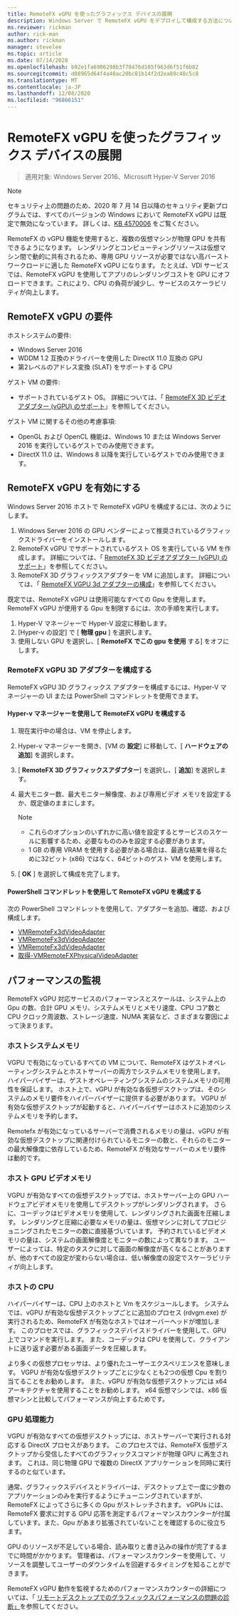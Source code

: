 ```yaml
---
title: RemoteFX vGPU を使ったグラフィックス デバイスの展開
description: Windows Server で RemoteFX vGPU をデプロイして構成する方法について説明します。
ms.reviewer: rickman
author: rick-man
ms.author: rickman
manager: stevelee
ms.topic: article
ms.date: 07/14/2020
ms.openlocfilehash: b92e1fa6906298b3f78476d105f963d6f51f6b82
ms.sourcegitcommit: d08965d64f4a40ac20bc81b14f2d2ea89c48c5c8
ms.translationtype: MT
ms.contentlocale: ja-JP
ms.lasthandoff: 12/08/2020
ms.locfileid: "96866151"
---
```

# <a name="deploy-graphics-devices-using-remotefx-vgpu"></a>RemoteFX vGPU を使ったグラフィックス デバイスの展開

> 適用対象: Windows Server 2016、Microsoft Hyper-V Server 2016

> [!NOTE]
> セキュリティ上の問題のため、2020 年 7 月 14 日以降のセキュリティ更新プログラムでは、すべてのバージョンの Windows において RemoteFX vGPU は既定で無効になっています。 詳しくは、[KB 4570006](https://support.microsoft.com/help/4570006) をご覧ください。

RemoteFX の vGPU 機能を使用すると、複数の仮想マシンが物理 GPU を共有できるようになります。 レンダリングとコンピューティングリソースは仮想マシン間で動的に共有されるため、専用 GPU リソースが必要ではない高バーストワークロードに適した RemoteFX vGPU になります。 たとえば、VDI サービスでは、RemoteFX vGPU を使用してアプリのレンダリングコストを GPU にオフロードできます。これにより、CPU の負荷が減少し、サービスのスケーラビリティが向上します。

## <a name="remotefx-vgpu-requirements"></a>RemoteFX vGPU の要件

ホストシステムの要件:

- Windows Server 2016
- WDDM 1.2 互換のドライバーを使用した DirectX 11.0 互換の GPU
- 第2レベルのアドレス変換 (SLAT) をサポートする CPU

ゲスト VM の要件:

- サポートされているゲスト OS。 詳細については、「 [RemoteFX 3D ビデオアダプター (vGPU) のサポート](../../../remote/remote-desktop-services/rds-supported-config.md#remotefx-3d-video-adapter-vgpu-support)」を参照してください。

ゲスト VM に関するその他の考慮事項:

- OpenGL および OpenCL 機能は、Windows 10 または Windows Server 2016 を実行しているゲストでのみ使用できます。
- DirectX 11.0 は、Windows 8 以降を実行しているゲストでのみ使用できます。

## <a name="enable-remotefx-vgpu"></a>RemoteFX vGPU を有効にする

Windows Server 2016 ホストで RemoteFX vGPU を構成するには、次のようにします。

1. Windows Server 2016 の GPU ベンダーによって推奨されているグラフィックスドライバーをインストールします。
2. RemoteFX vGPU でサポートされているゲスト OS を実行している VM を作成します。 詳細については、「 [RemoteFX 3D ビデオアダプター (vGPU) のサポート](../../../remote/remote-desktop-services/rds-supported-config.md#remotefx-3d-video-adapter-vgpu-support)」を参照してください。
3. RemoteFX 3D グラフィックスアダプターを VM に追加します。 詳細については、「 [RemoteFX VGPU 3d アダプターの構成](#configure-the-remotefx-vgpu-3d-adapter)」を参照してください。

既定では、RemoteFX vGPU は使用可能なすべての Gpu を使用します。 RemoteFX vGPU が使用する Gpu を制限するには、次の手順を実行します。

1. Hyper-V マネージャーで Hyper-V 設定に移動します。
2. [Hyper-v の設定] で [ **物理 gpu** ] を選択します。
3. 使用しない GPU を選択し、[ **RemoteFX でこの gpu を使用** する] をオフにします。

### <a name="configure-the-remotefx-vgpu-3d-adapter"></a>RemoteFX vGPU 3D アダプターを構成する

RemoteFX vGPU 3D グラフィックス アダプターを構成するには、Hyper-V マネージャーの UI または PowerShell コマンドレットを使用できます。

#### <a name="configure-remotefx-vgpu-with-hyper-v-manager"></a>Hyper-v マネージャーを使用して RemoteFX vGPU を構成する

1. 現在実行中の場合は、VM を停止します。
2. Hyper-v マネージャーを開き、[VM の **設定**] に移動して、[ **ハードウェアの追加**] を選択します。
3. [ **RemoteFX 3D グラフィックスアダプター**] を選択し、[ **追加**] を選択します。
4. 最大モニター数、最大モニター解像度、および専用ビデオ メモリを設定するか、既定値のままにします。

   > [!NOTE]
   > - これらのオプションのいずれかに高い値を設定するとサービスのスケールに影響するため、必要なもののみを設定する必要があります。
   > - 1 GB の専用 VRAM を使用する必要がある場合は、最適な結果を得るために32ビット (x86) ではなく、64ビットのゲスト VM を使用します。

5. [ **OK** ] を選択して構成を完了します。

#### <a name="configure-remotefx-vgpu-with-powershell-cmdlets"></a>PowerShell コマンドレットを使用して RemoteFX vGPU を構成する

次の PowerShell コマンドレットを使用して、アダプターを追加、確認、および構成します。

- [VMRemoteFx3dVideoAdapter](/powershell/module/hyper-v/add-vmremotefx3dvideoadapter)
- [VMRemoteFx3dVideoAdapter](/powershell/module/hyper-v/get-vmremotefx3dvideoadapter)
- [VMRemoteFx3dVideoAdapter](/powershell/module/hyper-v/set-vmremotefx3dvideoadapter)
- [取得-VMRemoteFXPhysicalVideoAdapter](/powershell/module/hyper-v/get-vmremotefxphysicalvideoadapter)

## <a name="monitor-performance"></a>パフォーマンスの監視

RemoteFX vGPU 対応サービスのパフォーマンスとスケールは、システム上の Gpu の数、合計 GPU メモリ、システムメモリとメモリ速度、CPU コア数と CPU クロック周波数、ストレージ速度、NUMA 実装など、さまざまな要因によって決まります。

### <a name="host-system-memory"></a>ホストシステムメモリ

VGPU で有効になっているすべての VM について、RemoteFX はゲストオペレーティングシステムとホストサーバーの両方でシステムメモリを使用します。 ハイパーバイザーは、ゲストオペレーティングシステムのシステムメモリの可用性を保証します。 ホスト上で、vGPU が有効な各仮想デスクトップは、そのシステムのメモリ要件をハイパーバイザーに提供する必要があります。 VGPU が有効な仮想デスクトップが起動すると、ハイパーバイザーはホストに追加のシステムメモリを予約します。

Remotefx が有効になっているサーバーで消費されるメモリの量は、vGPU が有効な仮想デスクトップに関連付けられているモニターの数と、それらのモニターの最大解像度に依存しているため、RemoteFX が有効なサーバーのメモリ要件は動的です。

### <a name="host-gpu-video-memory"></a>ホスト GPU ビデオメモリ

VGPU が有効なすべての仮想デスクトップでは、ホストサーバー上の GPU ハードウェアビデオメモリを使用してデスクトップがレンダリングされます。 さらに、コーデックはビデオメモリを使用して、レンダリングされた画面を圧縮します。 レンダリングと圧縮に必要なメモリの量は、仮想マシンに対してプロビジョニングされたモニターの数に直接基づいています。 予約されているビデオメモリの量は、システムの画面解像度とモニターの数によって異なります。 ユーザーによっては、特定のタスクに対して画面の解像度が高くなることがありますが、他のすべての設定が変わらない場合は、低い解像度の設定でスケーラビリティが向上します。

### <a name="host-cpu"></a>ホストの CPU

ハイパーバイザーは、CPU 上のホストと Vm をスケジュールします。 システムでは、vGPU が有効な仮想デスクトップごとに追加のプロセス (rdvgm.exe) が実行されるため、RemoteFX が有効なホストではオーバーヘッドが増加します。 このプロセスでは、グラフィックスデバイスドライバーを使用して、GPU 上でコマンドを実行します。 また、コーデックは CPU を使用して、クライアントに送り返す必要がある画面データを圧縮します。

より多くの仮想プロセッサは、より優れたユーザーエクスペリエンスを意味します。 VGPU が有効な仮想デスクトップごとに少なくとも2つの仮想 Cpu を割り当てることをお勧めします。 また、vGPU が有効な仮想デスクトップには x64 アーキテクチャを使用することをお勧めします。 x64 仮想マシンでは、x86 仮想マシンと比較してパフォーマンスが向上するためです。

### <a name="gpu-processing-power"></a>GPU 処理能力

VGPU が有効なすべての仮想デスクトップには、ホストサーバーで実行される対応する DirectX プロセスがあります。 このプロセスでは、RemoteFX 仮想デスクトップから受信したすべてのグラフィックスコマンドが物理 GPU に再生されます。 これは、同じ物理 GPU で複数の DirectX アプリケーションを同時に実行するのと似ています。

通常、グラフィックスデバイスとドライバーは、デスクトップ上で一度に少数のアプリケーションのみを実行するようにチューニングされていますが、RemoteFX によってさらに多くの Gpu がストレッチされます。 vGPUs には、RemoteFX 要求に対する GPU 応答を測定するパフォーマンスカウンターが付属しています。また、Gpu があまり拡張されていないことを確認するのに役立ちます。

GPU のリソースが不足している場合、読み取りと書き込みの操作が完了するまでに時間がかかります。 管理者は、パフォーマンスカウンターを使用して、リソースを調整してユーザーのダウンタイムを回避するタイミングを知ることができます。

RemoteFX vGPU 動作を監視するためのパフォーマンスカウンターの詳細については、「 [リモートデスクトップでのグラフィックスパフォーマンスの問題の診断」](/azure/virtual-desktop/remotefx-graphics-performance-counters)を参照してください。
